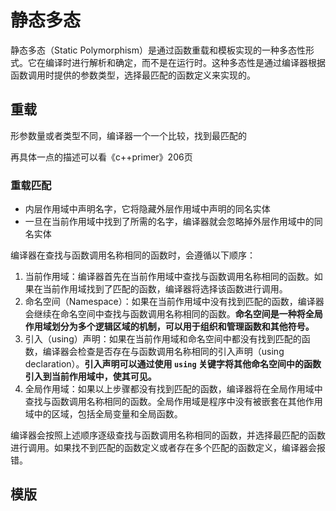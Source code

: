 # 静态多态

静态多态（Static Polymorphism）是通过函数重载和模板实现的一种多态性形式。它在编译时进行解析和确定，而不是在运行时。这种多态性是通过编译器根据函数调用时提供的参数类型，选择最匹配的函数定义来实现的。

## 重载

形参数量或者类型不同，编译器一个一个比较，找到最匹配的

再具体一点的描述可以看《c++primer》206页

### 重载匹配

- 内层作用域中声明名字，它将隐藏外层作用域中声明的同名实体
- 一旦在当前作用域中找到了所需的名字，编译器就会忽略掉外层作用域中的同名实体

编译器在查找与函数调用名称相同的函数时，会遵循以下顺序：

1. 当前作用域：编译器首先在当前作用域中查找与函数调用名称相同的函数。如果在当前作用域找到了匹配的函数，编译器将选择该函数进行调用。
2. 命名空间（Namespace）：如果在当前作用域中没有找到匹配的函数，编译器会继续在命名空间中查找与函数调用名称相同的函数。**命名空间是一种将全局作用域划分为多个逻辑区域的机制，可以用于组织和管理函数和其他符号。**
3. 引入（using）声明：如果在当前作用域和命名空间中都没有找到匹配的函数，编译器会检查是否存在与函数调用名称相同的引入声明（using declaration）。**引入声明可以通过使用 `using` 关键字将其他命名空间中的函数引入到当前作用域中，使其可见。**
4. 全局作用域：如果以上步骤都没有找到匹配的函数，编译器将在全局作用域中查找与函数调用名称相同的函数。全局作用域是程序中没有被嵌套在其他作用域中的区域，包括全局变量和全局函数。

编译器会按照上述顺序逐级查找与函数调用名称相同的函数，并选择最匹配的函数进行调用。如果找不到匹配的函数定义或者存在多个匹配的函数定义，编译器会报错。



## 模版

